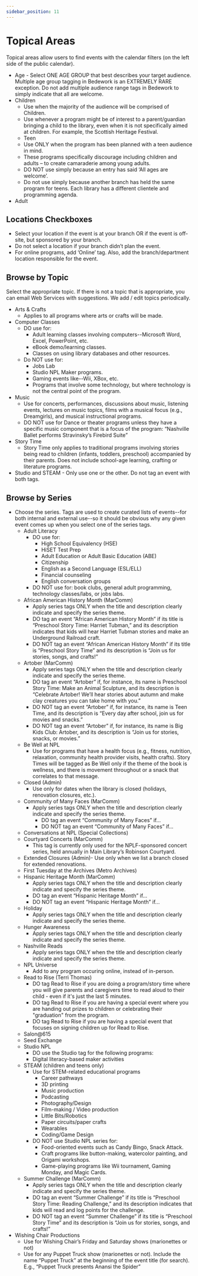 ```yaml
---
sidebar_position: 11
---
```


# Topical Areas

Topical areas allow users to find events with the calendar filters (on the left side of the public calendar).

-	Age - Select ONE AGE GROUP that best describes your target audience. Multiple age group tagging in Bedework is an EXTREMELY RARE exception. Do not add multiple audience range tags in Bedework to simply indicate that all are welcome.
  -	Children
      -	Use when the majority of the audience will be comprised of Children.
      - Use whenever a program might be of interest to a parent/guardian bringing a child to the library, even when it is not specifically aimed at children. For example, the Scottish Heritage Festival.
    -	Teen
      - Use ONLY when the program has been planned with a teen audience in mind.
      - These programs specifically discourage including children and adults – to create camaraderie among young adults.
      -	DO NOT use simply because an entry has said ‘All ages are welcome’.
      -	Do not use simply because another branch has held the same program for teens. Each library has a different clientele and programming agenda.
  -	Adult

## Locations Checkboxes
-	Select your location if the event is at your branch OR if the event is off-site, but sponsored by your branch.
-	Do not select a location if your branch didn’t plan the event.
- For online programs, add ‘Online’ tag. Also, add the branch/department location responsible for the event.

## Browse by Topic
Select the appropriate topic. If there is not a topic that is appropriate, you can email Web Services with suggestions. We add / edit topics periodically.
  -	Arts & Crafts
      -	Applies to all programs where arts or crafts will be made.
  -	Computer Classes
      - DO use for:
        -	Adult learning classes involving computers--Microsoft Word, Excel, PowerPoint, etc.
        -	eBook demo/learning classes.
        -	Classes on using library databases and other resources.
      -	Do NOT use for:
        -	Jobs Lab
        -	Studio NPL Maker programs.
        -	Gaming events like--Wii, XBox, etc.
        -	Programs that involve some technology, but where technology is not the central point of the program.
  -	Music
      -	Use for concerts, performances, discussions about music, listening events, lectures on music topics, films with a musical focus  (e.g., Dreamgirls), and musical instructional programs.
      -	DO NOT use for Dance or theater programs unless they have a specific music component that is a focus of the program: “Nashville Ballet performs Stravinsky’s Firebird Suite”
  -	Story Time
      - Story Time only applies to traditional programs involving stories being read to children (infants, toddlers, preschool) accompanied by their parents. Does not include school-age learning, crafting or literature programs.
  - Studio and STEAM - Only use one or the other. Do not tag an event with both tags.

##	Browse by Series
- Choose the series. Tags are used to create curated lists of events--for both internal and external use--so it should be obvious why any given event comes up when you select one of the series tags.
  -	Adult Literacy
      -	DO use for:
          -	High School Equivalency (HSE)
          -	HiSET Test Prep
          -	Adult Education or Adult Basic Education (ABE)
          -	Citizenship
          -	English as a Second Language (ESL/ELL)
          -	Financial counseling
          -	English conversation groups
      -	DO NOT use for: book clubs, general adult programming, technology classes/labs, or jobs labs.
  -	African American History Month (MarComm)
      -	Apply series tags ONLY when the title and description clearly indicate and specify the series theme.
      -	DO tag an event “African American History Month” if its title is “Preschool Story Time: Harriet Tubman,” and its description indicates that kids will hear Harriet Tubman stories and make an Underground Railroad craft.
      -	DO NOT tag an event “African American History Month” if its title is “Preschool Story Time” and its description is “Join us for stories, songs, and crafts!”
  -	Artober (MarComm)
      -	Apply series tags ONLY when the title and description clearly indicate and specify the series theme.
      -	DO tag an event “Artober” if, for instance, its name is Preschool Story Time: Make an Animal Sculpture, and its description is “Celebrate Artober! We’ll hear stories about autumn and make clay creatures you can take home with you.”
      -	DO NOT tag an event “Artober” if, for instance, its name is Teen Time, and its description is “Every day after school, join us for movies and snacks.”
      -	DO NOT tag an event “Artober” if, for instance, its name is Big Kids Club: Artober, and its description is “Join us for stories, snacks, or movies.”
  -	Be Well at NPL
      -	Use for programs that have a health focus (e.g., fitness, nutrition, relaxation, community health provider visits, health crafts). Story Times will be tagged as Be Well only if the theme of the book is wellness, and there is movement throughout or a snack that correlates to that message.
  -	Closed (Admin)
      - Use only for dates when the library is closed (holidays, renovation closures, etc.).
  -	Community of Many Faces (MarComm)
      - Apply series tags ONLY when the title and description clearly indicate and specify the series theme.
        - DO tag an event “Community of Many Faces” if...
        - DO NOT tag an event “Community of Many Faces” if...
  - Conversations at NPL (Special Collections)
  -	Courtyard Concerts (MarComm)
      - This tag is currently only used for the NPLF-sponsored concert series, held annually in Main Library’s Robinson Courtyard.
  - Extended Closures (Admin)- Use only when we list a branch closed for extended renovations.
  - First Tuesday at the Archives (Metro Archives)
  - Hispanic Heritage Month (MarComm)
      - Apply series tags ONLY when the title and description clearly indicate and specify the series theme.
      - DO tag an event “Hispanic Heritage Month” if...
      - DO NOT tag an event “Hispanic Heritage Month” if...
  - Holiday
      - Apply series tags ONLY when the title and description clearly indicate and specify the series theme.
  -	Hunger Awareness
      -	Apply series tags ONLY when the title and description clearly indicate and specify the series theme.
  -	Nashville Reads
      - Apply series tags ONLY when the title and description clearly indicate and specify the series theme.
  - NPL Universe
      - Add to any program occuring online, instead of in-person.
  - Read to Rise (Terri Thomas)
      - DO tag Read to Rise if you are doing a program/story time where you will give parents and caregivers time to read aloud to their child - even if it's just the last 5 minutes.
      - DO tag Read to Rise if you are having a special event where you are handing out prizes to children or celebrating their "graduation" from the program.
      - DO tag Read to Rise if you are having a special event that focuses on signing children up for Read to Rise.
  -	Salon@615
  - Seed Exchange
  - Studio NPL
      - DO use the Studio tag for the following programs:
      - Digital literacy-based maker activities
  - STEAM (children and teens only)
      - Use for STEM-related educational programs
          -	Career pathways
          - 3D printing
          - Music production
          - Podcasting
          - Photography/Design
          - Film-making / Video production
          - Little Bits/Robotics
          - Paper circuits/paper crafts
          -	Wearables
          - Coding/Game Design
      -	DO NOT use Studio NPL series for:
          - Food-oriented events such as Candy Bingo, Snack Attack.
          -	Craft programs like button-making, watercolor painting, and Origami workshops.
          - Game-playing programs like Wii tournament, Gaming Monday, and Magic Cards.
  -	Summer Challenge (MarComm)
      - Apply series tags ONLY when the title and description clearly indicate and specify the series theme.
      -	DO tag an event “Summer Challenge” if its title is “Preschool Story Time: Reading Challenge,” and its description indicates that kids will read and log points for the challenge.
      -	DO NOT tag an event “Summer Challenge” if its title is “Preschool Story Time” and its description is “Join us for stories, songs, and crafts!”
-	Wishing Chair Productions
    -	Use for Wishing Chair’s Friday and Saturday shows (marionettes or not)
    -	Use for any Puppet Truck show (marionettes or not). Include the name “Puppet Truck” at the beginning of the event title (for search). E.g., “Puppet Truck presents Anansi the Spider”
